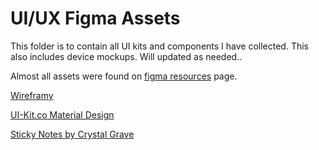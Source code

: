# UI/UX Figma Assets

This folder is to contain all UI kits and components I have collected. This also includes device mockups. Will updated as needed..

Almost all assets were found on [figma resources](https://www.figma.com/resources/assets/) page.

[Wireframy](https://raw.studio/wireframy)

[UI-Kit.co Material Design](https://ui-kit.co/)

[Sticky Notes by Crystal Grave](https://github.com/crystalgrave/)
